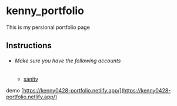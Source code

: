 # kenny_portfolio
This is my persional portfolio page 

## Instructions
<ul>
    <li>
        <h6>Make sure you have the following accounts</h6>
        <ul>
            <li><a href="https://www.sanity.io/">sanity</a></li>
        </ul>
    </li>
    
</ul>

demo [https://kenny0428-portfolio.netlify.app/](https://kenny0428-portfolio.netlify.app/)


